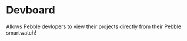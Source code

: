 Devboard
===================

Allows Pebble devlopers to view their projects directly from their Pebble smartwatch!
